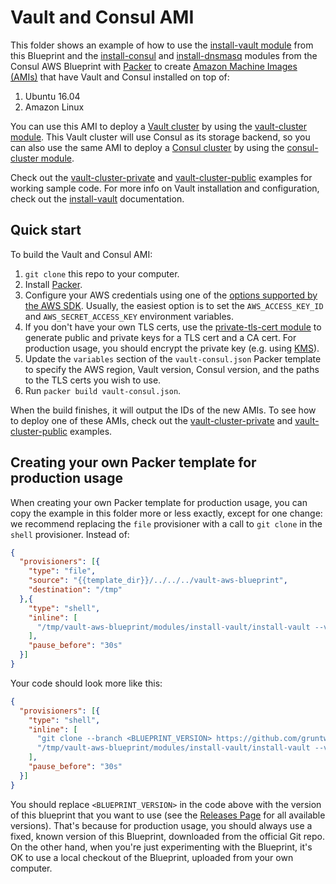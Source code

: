 # Vault and Consul AMI

This folder shows an example of how to use the [install-vault module](/modules/install-vault) from this Blueprint and 
the [install-consul](https://github.com/gruntwork-io/consul-aws-blueprint/tree/master/modules/install-consul)
and [install-dnsmasq](https://github.com/gruntwork-io/consul-aws-blueprint/tree/master/modules/install-dnsmasq) modules
from the Consul AWS Blueprint with [Packer](https://www.packer.io/) to create [Amazon Machine Images 
(AMIs)](http://docs.aws.amazon.com/AWSEC2/latest/UserGuide/AMIs.html) that have Vault and Consul installed on top of:
 
1. Ubuntu 16.04
1. Amazon Linux

You can use this AMI to deploy a [Vault cluster](https://www.vaultproject.io/) by using the [vault-cluster
module](/modules/vault-cluster). This Vault cluster will use Consul as its storage backend, so you can also use the 
same AMI to deploy a [Consul cluster](https://www.consul.io/) by using the [consul-cluster 
module](https://github.com/gruntwork-io/consul-aws-blueprint/tree/master/modules/consul-cluster). 

Check out the [vault-cluster-private](/examples/vault-cluster-private) and 
[vault-cluster-public](/examples/vault-cluster-public) examples for working sample code. For more info on Vault 
installation and configuration, check out the [install-vault](/modules/install-vault) documentation.



## Quick start

To build the Vault and Consul AMI:

1. `git clone` this repo to your computer.
1. Install [Packer](https://www.packer.io/).
1. Configure your AWS credentials using one of the [options supported by the AWS 
   SDK](http://docs.aws.amazon.com/sdk-for-java/v1/developer-guide/credentials.html). Usually, the easiest option is to
   set the `AWS_ACCESS_KEY_ID` and `AWS_SECRET_ACCESS_KEY` environment variables.
1. If you don't have your own TLS certs, use the [private-tls-cert module](/modules/private-tls-cert) to generate 
   public and private keys for a TLS cert and a CA cert. For production usage, you should encrypt the private key (e.g.
   using [KMS](https://aws.amazon.com/kms/)). 
1. Update the `variables` section of the `vault-consul.json` Packer template to specify the AWS region, Vault 
   version, Consul version, and the paths to the TLS certs you wish to use. 
1. Run `packer build vault-consul.json`.

When the build finishes, it will output the IDs of the new AMIs. To see how to deploy one of these AMIs, check out the 
[vault-cluster-private](/examples/vault-cluster-private) and [vault-cluster-public](/examples/vault-cluster-public) 
examples.




## Creating your own Packer template for production usage

When creating your own Packer template for production usage, you can copy the example in this folder more or less 
exactly, except for one change: we recommend replacing the `file` provisioner with a call to `git clone` in the `shell` 
provisioner. Instead of:

```json
{
  "provisioners": [{
    "type": "file",
    "source": "{{template_dir}}/../../../vault-aws-blueprint",
    "destination": "/tmp"
  },{
    "type": "shell",
    "inline": [
      "/tmp/vault-aws-blueprint/modules/install-vault/install-vault --version {{user `vault_version`}}"
    ],
    "pause_before": "30s"
  }]
}
```

Your code should look more like this:

```json
{
  "provisioners": [{
    "type": "shell",
    "inline": [
      "git clone --branch <BLUEPRINT_VERSION> https://github.com/gruntwork-io/vault-aws-blueprint.git /tmp/vault-aws-blueprint",
      "/tmp/vault-aws-blueprint/modules/install-vault/install-vault --version {{user `vault_version`}}"
    ],
    "pause_before": "30s"
  }]
}
```

You should replace `<BLUEPRINT_VERSION>` in the code above with the version of this blueprint that you want to use (see
the [Releases Page](../../releases) for all available versions). That's because for production usage, you should always
use a fixed, known version of this Blueprint, downloaded from the official Git repo. On the other hand, when you're 
just experimenting with the Blueprint, it's OK to use a local checkout of the Blueprint, uploaded from your own 
computer.